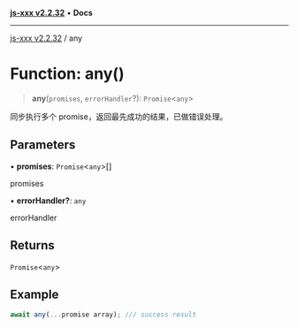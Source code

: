 [**js-xxx v2.2.32**](../README.md) • **Docs**

***

[js-xxx v2.2.32](../README.md) / any

# Function: any()

> **any**(`promises`, `errorHandler`?): `Promise`\<`any`\>

同步执行多个 promise，返回最先成功的结果，已做错误处理。

## Parameters

• **promises**: `Promise`\<`any`\>[]

promises

• **errorHandler?**: `any`

errorHandler

## Returns

`Promise`\<`any`\>

## Example

```ts
await any(...promise array); /// success result
```
